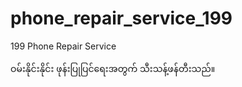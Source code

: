 # phone_repair_service_199

199 Phone Repair Service

ဝမ်းနိုင်းနိုင်း ဖုန်းပြုပြင်ရေးအတွက် သီးသန့်ဖန်တီးသည်။

